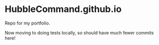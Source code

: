 # HubbleCommand.github.io

Repo for my portfolio.

Now moving to doing tests locally, so should have much fewer commits here!
